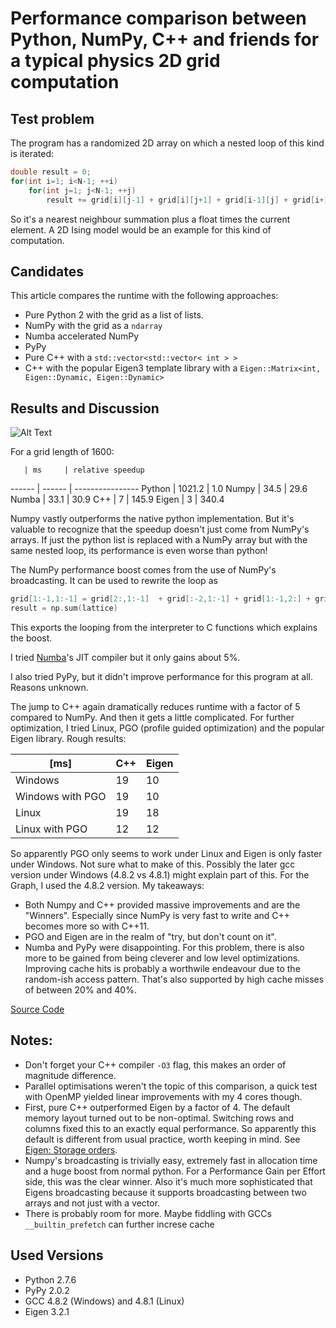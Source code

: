 # Performance comparison between Python, NumPy, C++ and friends for a typical physics 2D grid computation

## Test problem

The program has a randomized 2D array on which a nested loop of this kind is iterated:

```cpp
double result = 0;
for(int i=1; i<N-1; ++i)
	for(int j=1; j<N-1; ++j)
		result += grid[i][j-1] + grid[i][j+1] + grid[i-1][j] + grid[i+1][j] + grid[i][j] * some_float;
```

So it's a nearest neighbour summation plus a float times the current element. A 2D Ising model would be an example for this kind of computation.

## Candidates

This article compares the runtime with the following approaches:

 - Pure Python 2 with the grid as a list of lists.
 - NumPy with the grid as a `ndarray`
 - Numba accelerated NumPy
 - PyPy
 - Pure C++ with a `std::vector<std::vector< int > >`
 - C++ with the popular Eigen3 template library with a `Eigen::Matrix<int, Eigen::Dynamic, Eigen::Dynamic>`

## Results and Discussion

![Alt Text](https://raw.githubusercontent.com/s9w/perf_2D-grid/master/perf_2D_grid_plot.png)

For a grid length of 1600:

       | ms     | relative speedup
------ | ------ | ----------------
Python | 1021.2 | 1.0
Numpy  | 34.5   | 29.6
Numba  | 33.1   | 30.9
C++    | 7      | 145.9
Eigen  | 3      | 340.4

Numpy vastly outperforms the native python implementation. But it's valuable to recognize that the speedup doesn't just come from NumPy's arrays. If just the python list is replaced with a NumPy array but with the same nested loop, its performance is even worse than python!

The NumPy performance boost comes from the use of NumPy's broadcasting. It can be used to rewrite the loop as

```cpp
grid[1:-1,1:-1] = grid[2:,1:-1]  + grid[:-2,1:-1] + grid[1:-1,2:] + grid[1:-1,:-2] + grid[1:-1,1:-1] * some_float
result = np.sum(lattice)
```

This exports the looping from the interpreter to C functions which explains the boost.

I tried [Numba](http://numba.pydata.org)'s JIT compiler but it only gains about 5%.

I also tried PyPy, but it didn't improve performance for this program at all. Reasons unknown.

The jump to C++ again dramatically reduces runtime with a factor of  5 compared to NumPy. And then it gets a little complicated. For further optimization, I tried Linux, PGO (profile guided optimization) and the popular Eigen library. Rough results:

 [ms] | C++ | Eigen
 -----------------|-----|-
 Windows          | 19  | 10
 Windows with PGO | 19  | 10
 Linux            | 19  | 18
 Linux with PGO   | 12  | 12

 So apparently PGO only seems to work under Linux and Eigen is only faster under Windows. Not sure what to make of this. Possibly the later gcc version under Windows (4.8.2 vs 4.8.1) might explain part of this. For the Graph, I used the 4.8.2 version. My takeaways:

 - Both Numpy and C++ provided massive improvements and are the "Winners". Especially since NumPy is very fast to write and C++ becomes more so with C++11.
 - PGO and Eigen are in the realm of "try, but don't count on it".
 - Numba and PyPy were disappointing. For this problem, there is also more to be gained from being cleverer and low level optimizations. Improving cache hits is probably a worthwile endeavour due to the random-ish access pattern. That's also supported by high cache misses of between 20% and 40%.

 [Source Code](https://github.com/s9w/perf_2D-grid)

## Notes:

- Don't forget your C++ compiler `-O3` flag, this makes an order of magnitude difference.
- Parallel optimisations weren't the topic of this comparison, a quick test with OpenMP yielded linear improvements with my 4 cores though.
- First, pure C++ outperformed Eigen by a factor of 4. The default memory layout turned out to be non-optimal. Switching rows and columns fixed this to an exactly equal performance. So apparently this default is different from usual practice, worth keeping in mind. See [Eigen: Storage orders](http://eigen.tuxfamily.org/dox/group__TopicStorageOrders.html).
- Numpy's broadcasting is trivially easy, extremely fast in allocation time and a huge boost from normal python. For a Performance Gain per Effort side, this was the clear winner. Also it's much more sophisticated that Eigens broadcasting because it supports broadcasting between two arrays and not just with a vector.
- There is probably room for more. Maybe fiddling with GCCs `__builtin_prefetch` can further increse cache 

## Used Versions
- Python 2.7.6
- PyPy 2.0.2
- GCC 4.8.2 (Windows) and 4.8.1 (Linux)
- Eigen 3.2.1
